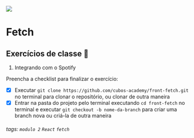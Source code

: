 ![](https://i.imgur.com/xG74tOh.png)

# Fetch
## Exercícios de classe 🏫

1. Integrando com o Spotify


Preencha a checklist para finalizar o exercício:
-   [X] Executar `git clone https://github.com/cubos-academy/front-fetch.git` no terminal para clonar o repositório, ou clonar de outra maneira
-   [X] Entrar na pasta do projeto pelo terminal executando `cd front-fetch` no terminal e executar `git checkout -b nome-da-branch` para criar uma branch nova ou criá-la de outra maneira

###### tags: `modulo 2` `React` `fetch` 